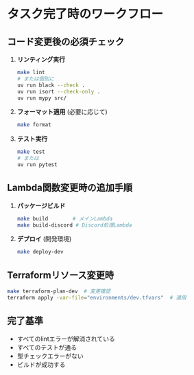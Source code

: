 # タスク完了時のワークフロー

## コード変更後の必須チェック
1. **リンティング実行**
   ```bash
   make lint
   # または個別に
   uv run black --check .
   uv run isort --check-only .
   uv run mypy src/
   ```

2. **フォーマット適用** (必要に応じて)
   ```bash
   make format
   ```

3. **テスト実行**
   ```bash
   make test
   # または
   uv run pytest
   ```

## Lambda関数変更時の追加手順
1. **パッケージビルド**
   ```bash
   make build        # メインLambda
   make build-discord # Discord処理Lambda
   ```

2. **デプロイ** (開発環境)
   ```bash
   make deploy-dev
   ```

## Terraformリソース変更時
```bash
make terraform-plan-dev  # 変更確認
terraform apply -var-file="environments/dev.tfvars"  # 適用
```

## 完了基準
- すべてのlintエラーが解消されている
- すべてのテストが通る
- 型チェックエラーがない
- ビルドが成功する